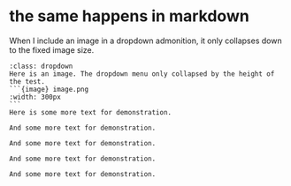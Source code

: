 # the same happens in markdown

When I include an image in a dropdown admonition, it only collapses down to the fixed image size.

````{admonition} Click here!
:class: dropdown
Here is an image. The dropdown menu only collapsed by the height of the test.
```{image} image.png
:width: 300px
```
Here is some more text for demonstration.

And some more text for demonstration.

And some more text for demonstration.

And some more text for demonstration.

And some more text for demonstration.
````